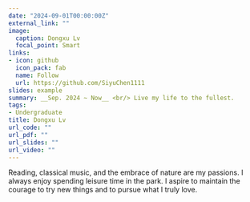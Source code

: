 ```yaml
---
date: "2024-09-01T00:00:00Z"
external_link: ""
image:
  caption: Dongxu Lv
  focal_point: Smart
links:
- icon: github
  icon_pack: fab
  name: Follow
  url: https://github.com/SiyuChen1111
slides: example
summary: __Sep. 2024 ~ Now__ <br/> Live my life to the fullest.
tags:
- Undergraduate 
title: Dongxu Lv
url_code: ""
url_pdf: ""
url_slides: ""
url_video: ""
---
```

Reading, classical music, and the embrace of nature are my passions. I always enjoy spending leisure time in the park. I aspire to maintain the courage to try new things and to pursue what I truly love.



